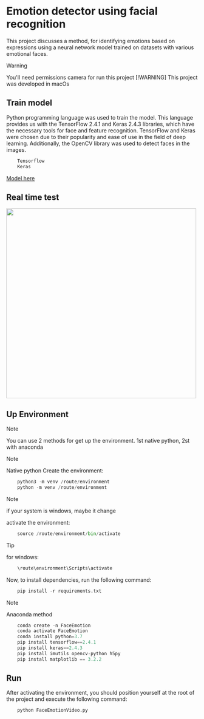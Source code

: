 # Emotion detector using facial recognition

This project discusses a method, for identifying emotions based on expressions using a neural network model trained on datasets with various emotional faces.

> [!WARNING] 
> You'll need permissions camera for run this project
> [!WARNING] 
> This project was developed in macOs

## Train model

Python programming language was used to train the model. This language provides us with the TensorFlow 2.4.1 and Keras 2.4.3 libraries, which have the necessary tools for face and feature recognition. TensorFlow and Keras were chosen due to their popularity and ease of use in the field of deep learning. Additionally, the OpenCV library was used to detect faces in the images.


```bash
    Tensorflow
    Keras
```
[Model here](https://github.com/yeison-ascanio/FaceEmotionDetection/blob/main/FaceEmotion.ipynb)


## Real time test

<img src="https://github.com/yeison-ascanio/FaceEmotionDetection/blob/main/assets/face.gif" width="500">

## Up Environment

> [!NOTE] 
> You can use 2 methods for get up the environment. 1st native python, 2st with anaconda

> [!NOTE] 
> Native python
Create the environment:
```python
    python3 -m venv /route/environment
    python -m venv /route/environment
```
> [!NOTE] 
> if your system is windows, maybe it change

activate the environment:
```python
    source /route/environment/bin/activate
````
> [!TIP] 
> for windows:
```python
    \route\environment\Scripts\activate
````
Now, to install dependencies, run the following command:
```python
    pip install -r requirements.txt
```

> [!NOTE] 
> Anaconda method
```python
    conda create -n FaceEmotion
    conda activate FaceEmotion
    conda install python=3.7
    pip install tensorflow==2.4.1
    pip install keras==2.4.3
    pip install imutils opencv-python h5py
    pip install matplotlib == 3.2.2
```
## Run

After activating the environment, you should position yourself at the root of the project and execute the following command:
```python
    python FaceEmotionVideo.py
```
